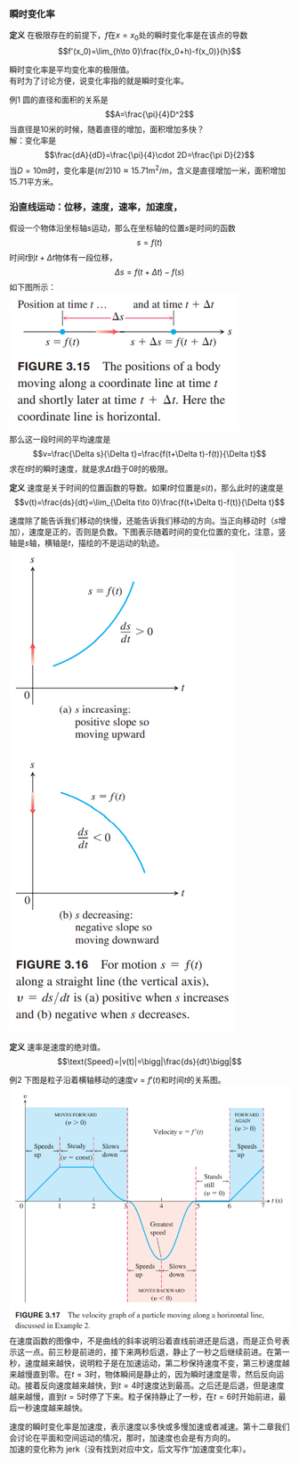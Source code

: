 ### 瞬时变化率
**定义** 在极限存在的前提下，$f$在$x=x_0$处的瞬时变化率是在该点的导数
$$f'(x_0)=\lim_{h\to 0}\frac{f(x_0+h)-f(x_0)}{h}$$

瞬时变化率是平均变化率的极限值。  
有时为了讨论方便，说变化率指的就是瞬时变化率。

例1 圆的直径和面积的关系是
$$A=\frac{\pi}{4}D^2$$
当直径是10米的时候，随着直径的增加，面积增加多快？  
解：变化率是
$$\frac{dA}{dD}=\frac{\pi}{4}\cdot 2D=\frac{\pi D}{2}$$
当$D=10\text{m}$时，变化率是$(\pi/2)10\approx 15.71\text{m}^2/\text{m}$，含义是直径增加一米，面积增加15.71平方米。

### 沿直线运动：位移，速度，速率，加速度，
假设一个物体沿坐标轴$s$运动，那么在坐标轴的位置$s$是时间的函数
$$s=f(t)$$
时间$t$到$t+\Delta t$物体有一段位移，
$$\Delta s=f(t+\Delta t)-f(s)$$
如下图所示：  
![](040.010.png)  
那么这一段时间的平均速度是
$$v=\frac{\Delta s}{\Delta t}=\frac{f(t+\Delta t)-f(t)}{\Delta t}$$
求在$t$时的瞬时速度，就是求$\Delta t$趋于0时的极限。

**定义** 速度是关于时间的位置函数的导数。如果$t$时位置是$s(t)$，那么此时的速度是
$$v(t)=\frac{ds}{dt}=\lim_{\Delta t\to 0}\frac{f(t+\Delta t)-f(t)}{\Delta t}$$

速度除了能告诉我们移动的快慢，还能告诉我们移动的方向。当正向移动时（$s$增加），速度是正的，否则是负数。下图表示随着时间的变化位置的变化，注意，竖轴是$s$轴，横轴是$t$，描绘的不是运动的轨迹。  
![](040.020.png)

**定义** 速率是速度的绝对值。
$$\text{Speed}=|v(t)|=\bigg|\frac{ds}{dt}\bigg|$$

例2 下图是粒子沿着横轴移动的速度$v=f'(t)$和时间$t$的关系图。  
![](040.030.png)  
在速度函数的图像中，不是曲线的斜率说明沿着直线前进还是后退，而是正负号表示这一点。前三秒是前进的，接下来两秒后退，静止了一秒之后继续前进。在第一秒，速度越来越快，说明粒子是在加速运动，第二秒保持速度不变，第三秒速度越来越慢直到零。在$t=3$时，物体瞬间是静止的，因为瞬时速度是零，然后反向运动。接着反向速度越来越快，到$t=4$时速度达到最高。之后还是后退，但是速度越来越慢，直到$t=5$时停了下来。粒子保持静止了一秒，在$t=6$时开始前进，最后一秒速度越来越快。

速度的瞬时变化率是加速度，表示速度以多快或多慢加速或者减速。第十二章我们会讨论在平面和空间运动的情况，那时，加速度也会是有方向的。  
加速的变化称为 jerk（没有找到对应中文，后文写作“加速度变化率）。
